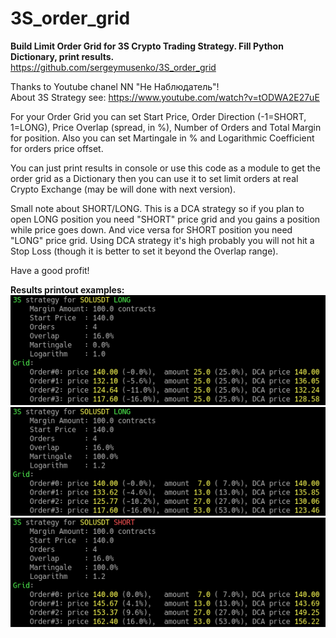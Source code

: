 # 3S_order_grid
**Build Limit Order Grid for 3S Crypto Trading Strategy. Fill Python Dictionary, print results.**<br>
https://github.com/sergeymusenko/3S_order_grid

Thanks to Youtube chanel NN "Не Наблюдатель"!<br>
About 3S Strategy see: https://www.youtube.com/watch?v=tODWA2E27uE

For your Order Grid you can set Start Price, Order Direction (-1=SHORT, 1=LONG), Price Overlap (spread, in %), Number
of Orders and Total Margin for position.
Also you can set Martingale in % and Logarithmic Coefficient for orders price offset.

You can just print results in console or use this code as a module to get the order grid as a Dictionary
then you can use it to set limit orders at real Crypto Exchange (may be will done with next version).

Small note about SHORT/LONG. This is a DCA strategy so if you plan to open LONG position
you need "SHORT" price grid and you gains a position while price goes down. And vice versa
for SHORT position you need "LONG" price grid. Using DCA strategy it's high probably you will not hit a Stop Loss (though it is better to set it beyond the Overlap range).

Have a good profit!


**Results printout examples:<br/>**
<img src="screenshot0.png" alt="Results printout example"><br>
<img src="screenshot1.png" alt="Results printout example"><br>
<img src="screenshot2.png" alt="Results printout example">

